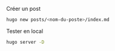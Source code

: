 
Créer un post
```bash
hugo new posts/<nom-du-poste>/index.md
```

Tester en local
```bash
hugo server -D
```